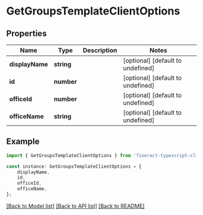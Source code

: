 # GetGroupsTemplateClientOptions


## Properties

Name | Type | Description | Notes
------------ | ------------- | ------------- | -------------
**displayName** | **string** |  | [optional] [default to undefined]
**id** | **number** |  | [optional] [default to undefined]
**officeId** | **number** |  | [optional] [default to undefined]
**officeName** | **string** |  | [optional] [default to undefined]

## Example

```typescript
import { GetGroupsTemplateClientOptions } from 'fineract-typescript-client';

const instance: GetGroupsTemplateClientOptions = {
    displayName,
    id,
    officeId,
    officeName,
};
```

[[Back to Model list]](../README.md#documentation-for-models) [[Back to API list]](../README.md#documentation-for-api-endpoints) [[Back to README]](../README.md)
